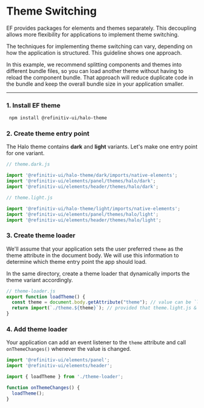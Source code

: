 <!--
type: page
title: Theme Switching
location: ./guides/theme-switching
layout: default
-->

# Theme Switching

EF provides packages for elements and themes separately. This decoupling allows more flexibility for applications to implement theme switching.

The techniques for implementing theme switching can vary, depending on how the application is structured. This guideline shows one approach.

In this example, we recommend splitting components and themes into different bundle files, so you can load another theme without having to reload the component bundle. That approach will reduce duplicate code in the bundle and keep the overall bundle size in your application smaller.

---

### 1. Install EF theme

```sh
 npm install @refinitiv-ui/halo-theme
```

### 2. Create theme entry point

The Halo theme contains **dark** and **light** variants. Let's make one entry point for one variant.

```javascript
// theme.dark.js

import '@refinitiv-ui/halo-theme/dark/imports/native-elements';
import '@refinitiv-ui/elements/panel/themes/halo/dark';
import '@refinitiv-ui/elements/header/themes/halo/dark';
```

```javascript
// theme.light.js

import '@refinitiv-ui/halo-theme/light/imports/native-elements';
import '@refinitiv-ui/elements/panel/themes/halo/light';
import '@refinitiv-ui/elements/header/themes/halo/light';
```

### 3. Create theme loader

We'll assume that your application sets the user preferred `theme` as the theme attribute in the document body. We will use this information to determine which theme entry point the app should load.

In the same directory, create a theme loader that dynamically imports the theme variant accordingly.

```javascript
// theme-loader.js
export function loadTheme() {
  const theme = document.body.getAttribute("theme"); // value can be `light` or `dark`
  return import(`./theme.${theme}`); // provided that theme.light.js & theme.dark.js are in the same directory
}
```

### 4. Add theme loader

Your application can add an event listener to the `theme` attribute and call `onThemeChanges()` whenever the value is changed.

```javascript
import '@refinitiv-ui/elements/panel';
import '@refinitiv-ui/elements/header';

import { loadTheme } from './theme-loader';

function onThemeChanges() {
  loadTheme();
}
```
